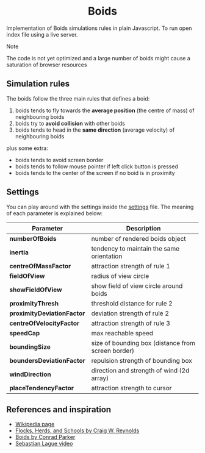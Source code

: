 <h1 align="center">Boids</h1>

Implementation of Boids simulations rules in plain Javascript. To run open index file using a live server. 

> [!NOTE]
> The code is not yet optimized and a large number of boids might cause a saturation of browser resources

## Simulation rules
The boids follow the three main rules that defines a boid:

1) boids tends to fly towards the <b>average position</b> (the centre of mass) of neighbouring boids
1) boids try to <b>avoid collision</b> with other boids
1) boids tends to head in the <b>same direction</b> (average velocity) of neighbouring boids

plus some extra:

- boids tends to avoid screen border
- boids tends to follow mouse pointer if left click button is pressed
- boids tends to the center of the screen if no boid is in proximity

## Settings
You can play around with the settings inside the [settings](./settings.json) file. The meaning of each parameter is explained below:

|Parameter|Description
|-|-
|**numberOfBoids**| number of rendered boids object 
| **inertia** |  tendency to maintain the same orientation
| **centreOfMassFactor** |  attraction strength of rule 1
| **fieldOfView** |  radius of view circle
| **showFieldOfView** |  show field of view circle around boids
| **proximityThresh** |  threshold distance for rule 2
| **proximityDeviationFactor** |  deviation strength of rule 2
| **centreOfVelocityFactor** |  attraction strength of rule 3
| **speedCap** |  max reachable speed
| **boundingSize** |  size of bounding box (distance from screen border)
| **boundersDeviationFactor** |  repulsion strength of bounding box
| **windDirection** | 	 direction and strength of wind (2d array)
| **placeTendencyFactor** |  attraction strength to cursor

## References and inspiration
- [Wikipedia page](https://en.wikipedia.org/wiki/Boids)
- [Flocks, Herds, and Schools by Craig W. Reynolds](https://www.cs.toronto.edu/~dt/siggraph97-course/cwr87/)
- [Boids by Conrad Parker](https://vergenet.net/~conrad/boids/pseudocode.html)
- [Sebastian Lague video](https://www.youtube.com/watch?v=bqtqltqcQhw)